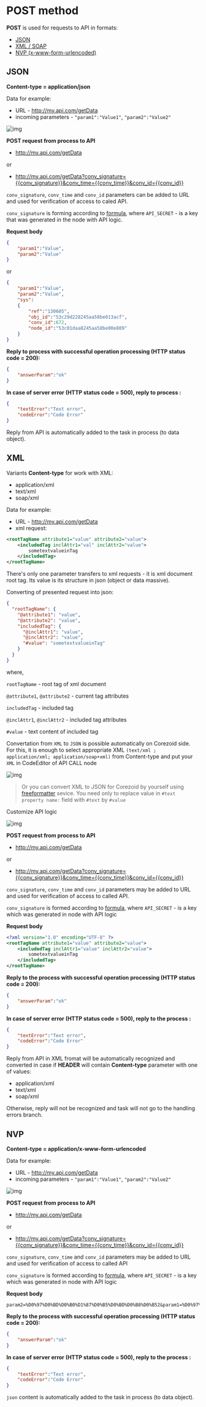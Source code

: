 # POST method

**POST** is used for requests to API in formats:
*   [JSON](#json-post)
*   [XML / SOAP](#xml)
*   [NVP (x-www-form-urlencoded)](#nvp)

## JSON
**Content-type = application/json**

Data for example:

- URL - http://my.api.com/getData
- incoming parameters - `"param1":"Value1"`, `"param2":"Value2"`

![img](../../img/create/api_json.png)

**POST request from process to API**

*   http://my.api.com/getData

or

*   http://my.api.com/getData?conv_signature={{conv_signature}}&conv_time={{conv_time}}&conv_id={{conv_id}}

`conv_signature`, `conv_time` and `conv_id` parameters can be added to URL and used for verification of access to caled API.

`conv_signature` is forming according to [formula](../../../api/spec.md), where `API_SECRET` - is a key that was generated in the node with API logic.

**Request body**
```json
{
    "param1":"Value",
    "param2":"Value"
}
```
or

```json
{
    "param1":"Value",
    "param2":"Value",
    "sys":
    {
        "ref":"130605",
        "obj_id":"53c29d228245aa58be013acf",
        "conv_id":672,
        "node_id":"53c01daa8245aa58be00e889"
    }
}
```

**Reply to process with successful operation processing (HTTP status code = 200):**
```json
{
    "answerParam":"ok"
}
```

**In case of server error (HTTP status code = 500), reply to process :**
```json
{
    "textError":"Text error",
    "codeError":"Code Error"
}
```

Reply from API is automatically added to the task  in process (to data object).
 
## XML
Variants **Content-type** for work with XML:
*   application/xml
*   text/xml
*   soap/xml

Data for example:
- URL - http://my.api.com/getData
- xml request:
```xml
<rootTagName attribute1="value" attribute2="value">
    <includedTag inclAttr1="val" inclAttr2="value">
        sometextvalueinTag
    </includedTag>
</rootTagName>
```

There's only one parameter transfers to xml requests - it is xml document root tag.
Its value is its structure in json (object or data massive).

Converting of presented request into json:
```json
{
  "rootTagName": {
    "@attribute1": "value",
    "@attribute2": "value",
    "includedTag": {
      "@inclAttr1": "value",
      "@inclAttr2": "value",
      "#value": "sometextvalueinTag"
    }
  }
}
```

where,

`rootTagName` - root tag of xml document

`@attribute1`, `@attribute2` - current tag attributes

`includedTag` - included tag

`@inclAttr1`, `@inclAttr2` - included tag attributes 

`#value` - text content of included tag

Convertation from `XML` to `JSON` is possible automatically on Corezoid side. For this, it is enough to select appropriate XML `(text/xml ; application/xml; application/soap+xml)` from Content-type and put your `XML` in CodeEditor of API CALL node

![img](../../img/process_and_state/apiconvert.gif)



> Or you can convert XML to JSON for Corezoid by yourself using [freeformatter](http://www.freeformatter.com/xml-to-json-converter.html) sevice. You need only to replace value in `#text property name:` field with `#text` by `#value`

Customize API logic

![img](../../img/create/api_xml.png)

**POST request from process to API**

*   http://my.api.com/getData

or

*   http://my.api.com/getData?conv_signature={{conv_signature}}&conv_time={{conv_time}}&conv_id={{conv_id}}

`conv_signature`, `conv_time` and `conv_id` parameters may be added to URL and used for verification of access to called API.

`conv_signature` is formed according to [formula](../../../api/spec.md), where `API_SECRET` - is a key which was generated in node with API logic

**Request body**
```xml
<?xml version="1.0" encoding="UTF-8" ?>
<rootTagName attribute1="value" attribute2="value">
    <includedTag inclAttr1="value" inclAttr2="value">
        sometextvalueinTag
    </includedTag>
</rootTagName>
```

**Reply to the process with successful operation processing (HTTP status code = 200):**
```json
{
    "answerParam":"ok"
}
```

**In case of server error (HTTP status code = 500), reply to the process :**
```json
{
    "textError":"Text error",
    "codeError":"Code Error"
}
```

Reply from API in XML fromat will be automatically recognized and converted in case if **HEADER** will contain **Content-type** parameter with one of values:
*   application/xml
*   text/xml
*   soap/xml

Otherwise, reply will not be recognized and task will not go to the handling errors branch. 
## NVP
**Content-type = application/x-www-form-urlencoded**

Data for example:

- URL - http://my.api.com/getData
- incoming parameters - `"param1":"Value1"`, `"param2":"Value2"`

![img](../../img/create/api_nvp.png)

**POST request from process to API**

*   http://my.api.com/getData

or

*   http://my.api.com/getData?conv_signature={{conv_signature}}&conv_time={{conv_time}}&conv_id={{conv_id}}

`conv_signature`, `conv_time` and `conv_id` parameters may be added to URL and used for verification of access to called API

`conv_signature` is formed according to [formula](../../../api/spec.md), where `API_SECRET` - is a key which was generated in node with API logic

**Request body**
```
param2=%D0%97%D0%BD%D0%B0%D1%87%D0%B5%D0%BD%D0%B8%D0%B52&param1=%D0%97%D0%BD%D0%B0%D1%87%D0%B5%D0%BD%D0%B8%D0%B51
```

**Reply to the process with successful operation processing (HTTP status code = 200):**
```json
{
    "answerParam":"ok"
}
```

**In case of server error (HTTP status code = 500), reply to the process :**
```json
{
    "textError":"Text error",
    "codeError":"Code Error"
}
```

`json` content is automatically added to the task in process (to data object).

